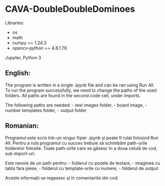 # CAVA-DoubleDoubleDominoes

Libraries:
- os
- math	
- numpy 		== 1.24.3	
- opencv-python 	== 4.8.1.78

Jupyter, Python 3

## English:
The program is written in a single .ipynb file and can be ran using Run All.
To run the program successfully, we need to change the paths of the used folders.
All paths are found in the second code cell, under imports.

The following paths are needed:
	- test images folder,
	- board image,
	- number templates folder,
	- output folder


## Romanian:
Programul este scris într-un singur fișier .ipynb și poate fi rulat folosind Run All.
Pentru a rula programul cu succes trebuie să schimbăm path-urile folderelor folosite.
Toate path-urile care  se găsesc în a doua celulă de cod, sub import-uri.

Este nevoie de un path pentru:
	- folderul cu pozele de testare,
	- imaginea cu tabla fara piese,
	- folderul cu template-urile cu numere,
	- folderul de output

Aceste informații se regasesc și în comentariile din cod.
